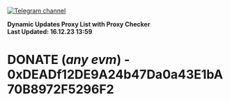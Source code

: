 [![Telegram channel](https://img.shields.io/endpoint?url=https://runkit.io/damiankrawczyk/telegram-badge/branches/master?url=https://t.me/n4z4v0d)](https://t.me/n4z4v0d) 

**Dynamic Updates Proxy List with Proxy Checker**  
**Last Updated: 16.12.23 13:59**

# DONATE (_any evm_) - 0xDEADf12DE9A24b47Da0a43E1bA70B8972F5296F2

